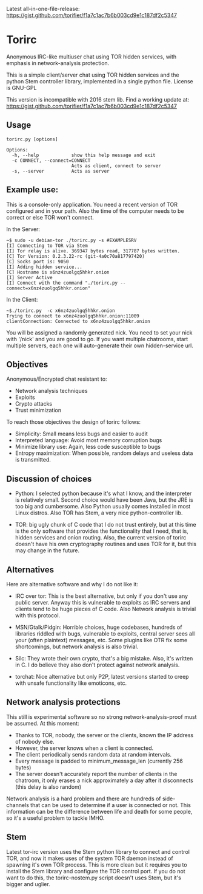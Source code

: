 Latest all-in-one-file-release:   
https://gist.github.com/torifier/f1a7c1ac7b6b003cd9e1c187df2c5347



Torirc
======

Anonymous IRC-like multiuser chat using TOR hidden services, with emphasis in network-analysis protection.

This is a simple client/server chat using TOR hidden services and the python Stem controller library, implemented in a single python file. License is GNU-GPL

This version is incompatible with 2016 stem lib. Find a working update at:
https://gist.github.com/torifier/f1a7c1ac7b6b003cd9e1c187df2c5347


Usage
-----
	torirc.py [options]

	Options:
	  -h, --help            show this help message and exit
	  -c CONNECT, --connect=CONNECT
	                        Acts as client, connect to server
	  -s, --server          Acts as server

Example use:
------------

This is a console-only application.
You need a recent version of TOR configured and in your path. Also the time of the computer needs to be correct or else TOR won't connect.

In the Server:

	~$ sudo -u debian-tor ./torirc.py -s #EXAMPLESRV
	[I] Connecting to TOR via Stem
	[I] Tor relay is alive. 369347 bytes read, 317787 bytes written.
	[C] Tor Version: 0.2.3.22-rc (git-4a0c70a817797420)
	[C] Socks port is: 9050
	[I] Adding hidden service...
	[C] Hostname is x6nz4zuolgq5hhkr.onion
	[I] Server Active
	[I] Connect with the command "./torirc.py --connect=x6nz4zuolgq5hhkr.onion"


In the Client:

	~$./torirc.py  -c x6nz4zuolgq5hhkr.onion
	Trying to connect to x6nz4zuolgq5hhkr.onion:11009
	clientConnection: Connected to x6nz4zuolgq5hhkr.onion


You will be assigned a randomly generated nick. You need to set your nick with '/nick' and you are good to go. If you want multiple chatrooms, start multiple servers, each one will auto-generate their own hidden-service url.

Objectives
----------

Anonymous/Encrypted chat resistant to:
 *  Network analysis techniques
 *  Exploits
 *  Crypto attacks
 * Trust minimization

To reach those objectives the design of torirc follows:
  * Simplicity: Small means less bugs and easier to audit
  * Interpreted language: Avoid most memory corruption bugs
  * Minimize library use: Again, less code susceptible to bugs
  * Entropy maximization: When possible, random delays and useless data is transmitted.


Discussion of choices
---------------------

 *  Python: I selected python because it's what I know, and the interpreter is relatively small. Second choice would have been Java, but the JRE is too big and cumbersome. Also Python usually comes installed in most Linux distros. Also TOR has Stem, a very nice python-controller lib.

 *  TOR: big ugly chunk of C code that I do not trust entirely, but at this time is the only software that provides the functionality that I need, that is, hidden services and onion routing. Also, the current version of torirc doesn't have his own cryptography routines and uses TOR for it, but this may change in the future.


Alternatives
------------

Here are alternative software and why I do not like it:

 *  IRC over tor:
	This is the best alternative, but only if you don't use any public server. Anyway this is vulnerable to exploits as IRC servers and clients tend to be huge pieces of C code. Also Network analysis is trivial with this protocol.

 *  MSN/Gtalk/Pidgin: Horrible choices, huge codebases, hundreds of libraries riddled with bugs, vulnerable to exploits, central server sees all your (often plaintext) messages, etc. Some plugins like OTR fix some shortcomings, but network analysis is also trivial.

 *  Silc: They wrote their own crypto, that's a big mistake. Also, it's written in C. I do believe they also don't protect against network analysis.

 *  torchat: Nice alternative but only P2P, latest versions started to creep with unsafe functionality like emoticons, etc.

Network analysis protections
----------------------------

This still is experimental software so no strong network-analysis-proof must be assumed. At this moment:

 * Thanks to TOR, nobody, the server or the clients, known the IP address of nobody else.
 * However, the server knows when a client is connected.
 * The client periodically sends random data at random intervals.
 * Every message is padded to minimum_message_len (currently 256 bytes)
 * The server doesn't accurately report the number of clients in the chatroom, it only erases a nick approximately a day after it disconnects (this delay is also random)

Network analysis is a hard problem and there are hundreds of side-channels that can be used to determine if a user is connected or not. This information can be the difference between life and death for some people, so it's a useful problem to tackle IMHO.

Stem
----

Latest tor-irc version uses the Stem python library to connect and control TOR, and now it makes uses of the system TOR daemon instead of spawning it's own TOR process. This is more clean but it requires you to install the Stem library and configure the TOR control port. If you do not want to do this, the torirc-nostem.py script doesn't uses Stem, but it's bigger and uglier.
